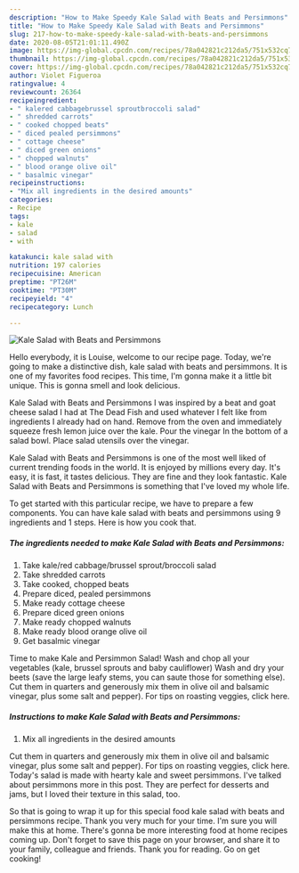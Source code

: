 ```yaml
---
description: "How to Make Speedy Kale Salad with Beats and Persimmons"
title: "How to Make Speedy Kale Salad with Beats and Persimmons"
slug: 217-how-to-make-speedy-kale-salad-with-beats-and-persimmons
date: 2020-08-05T21:01:11.490Z
image: https://img-global.cpcdn.com/recipes/78a042821c212da5/751x532cq70/kale-salad-with-beats-and-persimmons-recipe-main-photo.jpg
thumbnail: https://img-global.cpcdn.com/recipes/78a042821c212da5/751x532cq70/kale-salad-with-beats-and-persimmons-recipe-main-photo.jpg
cover: https://img-global.cpcdn.com/recipes/78a042821c212da5/751x532cq70/kale-salad-with-beats-and-persimmons-recipe-main-photo.jpg
author: Violet Figueroa
ratingvalue: 4
reviewcount: 26364
recipeingredient:
- " kalered cabbagebrussel sproutbroccoli salad"
- " shredded carrots"
- " cooked chopped beats"
- " diced pealed persimmons"
- " cottage cheese"
- " diced green onions"
- " chopped walnuts"
- " blood orange olive oil"
- " basalmic vinegar"
recipeinstructions:
- "Mix all ingredients in the desired amounts"
categories:
- Recipe
tags:
- kale
- salad
- with

katakunci: kale salad with 
nutrition: 197 calories
recipecuisine: American
preptime: "PT26M"
cooktime: "PT30M"
recipeyield: "4"
recipecategory: Lunch

---
```



![Kale Salad with Beats and Persimmons](https://img-global.cpcdn.com/recipes/78a042821c212da5/751x532cq70/kale-salad-with-beats-and-persimmons-recipe-main-photo.jpg)

Hello everybody, it is Louise, welcome to our recipe page. Today, we're going to make a distinctive dish, kale salad with beats and persimmons. It is one of my favorites food recipes. This time, I'm gonna make it a little bit unique. This is gonna smell and look delicious.

Kale Salad with Beats and Persimmons I was inspired by a beat and goat cheese salad I had at The Dead Fish and used whatever I felt like from ingredients I already had on hand. Remove from the oven and immediately squeeze fresh lemon juice over the kale. Pour the vinegar In the bottom of a salad bowl. Place salad utensils over the vinegar.

Kale Salad with Beats and Persimmons is one of the most well liked of current trending foods in the world. It is enjoyed by millions every day. It's easy, it is fast, it tastes delicious. They are fine and they look fantastic. Kale Salad with Beats and Persimmons is something that I've loved my whole life.


To get started with this particular recipe, we have to prepare a few components. You can have kale salad with beats and persimmons using 9 ingredients and 1 steps. Here is how you cook that.

<!--inarticleads1-->

##### The ingredients needed to make Kale Salad with Beats and Persimmons:

1. Take  kale/red cabbage/brussel sprout/broccoli salad
1. Take  shredded carrots
1. Take  cooked, chopped beats
1. Prepare  diced, pealed persimmons
1. Make ready  cottage cheese
1. Prepare  diced green onions
1. Make ready  chopped walnuts
1. Make ready  blood orange olive oil
1. Get  basalmic vinegar


Time to make Kale and Persimmon Salad! Wash and chop all your vegetables (kale, brussel sprouts and baby cauliflower) Wash and dry your beets (save the large leafy stems, you can saute those for something else). Cut them in quarters and generously mix them in olive oil and balsamic vinegar, plus some salt and pepper). For tips on roasting veggies, click here. 

<!--inarticleads2-->

##### Instructions to make Kale Salad with Beats and Persimmons:

1. Mix all ingredients in the desired amounts


Cut them in quarters and generously mix them in olive oil and balsamic vinegar, plus some salt and pepper). For tips on roasting veggies, click here. Today&#39;s salad is made with hearty kale and sweet persimmons. I&#39;ve talked about persimmons more in this post. They are perfect for desserts and jams, but I loved their texture in this salad, too. 

So that is going to wrap it up for this special food kale salad with beats and persimmons recipe. Thank you very much for your time. I'm sure you will make this at home. There's gonna be more interesting food at home recipes coming up. Don't forget to save this page on your browser, and share it to your family, colleague and friends. Thank you for reading. Go on get cooking!
